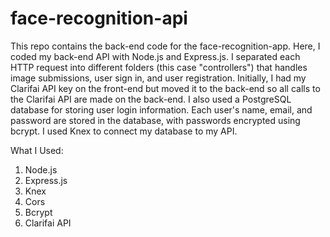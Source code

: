 # face-recognition-api

This repo contains the back-end code for the face-recognition-app. Here, I coded my back-end API with Node.js and Express.js. I separated each HTTP request into different folders (this case "controllers") that handles image submissions, user sign in, and user registration. Initially, I had my Clarifai API key on the front-end but moved it to the back-end so all calls to the Clarifai API are made on the back-end. I also used a PostgreSQL database for storing user login information. Each user's name, email, and password are stored in the database, with passwords encrypted using bcrypt. I used Knex to connect my database to my API.

What I Used:
1. Node.js
2. Express.js
3. Knex
4. Cors
5. Bcrypt
6. Clarifai API

